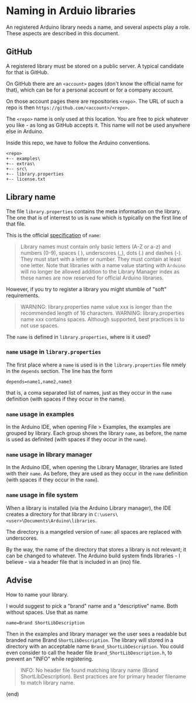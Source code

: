 # Naming in Arduio libraries

An registered Arduino library needs a name, and several aspects play a role.
These aspects are described in this document.


## GitHub

A registered library must be stored on a public server.
A typical candidate for that is GitHub.

On GitHub there are an `<account>` pages (don't know the official name
for that), which can be for a personal account or for a company account.

On those account pages there are repositories `<repo>`. The URL of 
such a repo is then `https://github.com/<account>/<repo>`.

The `<repo>` name is only used at this location.
You are free to pick whatever you like - as long as GitHub accepts it.
This name will not be used anywhere else in Arduino.

Inside this repo, we have to follow the Arduino conventions.

```text
<repo>
+-- examples\
+-- extras\
+-- src\
+-- library.properties
+-- license.txt
```

## Library name

The file `library.properties` contains the meta information on the 
library. The one that is of interrest to us is `name` which is typically
on the first line of that file.

This is the official [specification](https://arduino.github.io/arduino-cli/0.19/library-specification/) 
of `name`:

> Library names must contain only basic letters (A-Z or a-z) and numbers (0-9), spaces ( ), underscores (_), dots (.) and dashes (-). They must start with a letter or number. They must contain at least one letter. Note that libraries with a name value starting with `Arduino` will no longer be allowed addition to the Library Manager index as these names are now reserved for official Arduino libraries.

However, if you try to register a library you might stumble of "soft" requirements.

> WARNING: library.properties name value xxx is longer than the recommended length of 16 characters.
> WARNING: library.properties name xxx contains spaces. Although supported, best practices is to not use  spaces.

The `name` is defined in `library.properties`, where is it used?


### `name` usage in `library.properties`

The first place where a `name` is used is in the `library.properties` file
nmely in the `depends` section. The line has the form

```text
depends=name1,name2,name3
```

that is, a coma separated list of names, just as they occur in the `name` definition (with spaces if they occur in the name).


### `name` usage in examples

In the Arduino IDE, when opening File > Examples, the examples are grouped by library.
Each group shows the library `name`, as before, the name is used as definited (with spaces if they occur in the `name`).


### `name` usage in library manager

In the Arduino IDE, when opening the Library Manager, libraries are listed with their `name`.
As before, they are used as they occur in the `name` definition (with spaces if they occur in the `name`).


### `name` usage in file system

When a library is installed (via the Arduino Library manager), the IDE creates
a directory for that library in `C:\users\<user>\Documents\Arduino\libraries`.

The directory is a mangeled version of `name`: all spaces are replaced with underscores.

By the way, the name of the directory that stores a library is not relevant; it can be changed to whatever.
The Arduino build system finds libraries - I believe - via a header file that is included in an (ino) file.


## Advise

How to name your library.

I would suggest to pick a "brand" name and a "descriptive" name.
Both without spaces.
Use that as name

```text
name=Brand ShortLibDescription
```

Then in the examples and library manager we the user sees a readable but branded name Brand `ShortLibDescription`.
The library will stored in a directory with an acceptable name `Brand_ShortLibDescription`.
You could even consider to call the header file `Brand_ShortLibDescription.h`, to prevent an "INFO" while
registering.

> INFO: No header file found matching library name (Brand ShortLibDescription). Best practices are for primary header filename to match library name.

(end)

